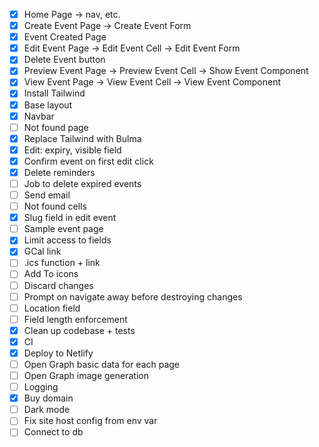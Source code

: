 - [x] Home Page -> nav, etc.
- [x] Create Event Page -> Create Event Form
- [x] Event Created Page
- [x] Edit Event Page -> Edit Event Cell -> Edit Event Form
- [x] Delete Event button
- [x] Preview Event Page -> Preview Event Cell -> Show Event Component
- [x] View Event Page -> View Event Cell -> View Event Component
- [x] Install Tailwind
- [x] Base layout
- [x] Navbar
- [ ] Not found page
- [x] Replace Tailwind with Bulma
- [x] Edit: expiry, visible field
- [x] Confirm event on first edit click
- [x] Delete reminders
- [ ] Job to delete expired events
- [ ] Send email
- [ ] Not found cells
- [x] Slug field in edit event
- [ ] Sample event page
- [x] Limit access to fields
- [x] GCal link
- [ ] .ics function + link
- [ ] Add To icons
- [ ] Discard changes
- [ ] Prompt on navigate away before destroying changes
- [ ] Location field
- [ ] Field length enforcement
- [x] Clean up codebase + tests
- [x] CI
- [x] Deploy to Netlify
- [ ] Open Graph basic data for each page
- [ ] Open Graph image generation
- [ ] Logging
- [x] Buy domain
- [ ] Dark mode
- [ ] Fix site host config from env var
- [ ] Connect to db
